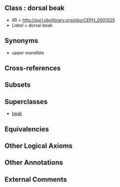 
## Class : dorsal beak

 * *IRI* = http://purl.obolibrary.org/obo/CEPH_0001025
 * *Label* = dorsal beak

## Synonyms

 * upper mandible

## Cross-references


## Subsets


## Superclasses

 * [beak](../../CEPH/23/CEPH_0000023.md)

## Equivalencies


## Other Logical Axioms


## Other Annotations


## External Comments

